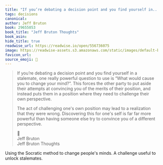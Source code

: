 ```yaml
---
title: "If you’re debating a decision point and you find yourself in..."
tags: decisions
canonical: 
author: Jeff Bruton
book: 29655053
book_title: "Jeff Bruton Thoughts"
book_asin: 
hide_title: true
readwise_url: https://readwise.io/open/556736075
image: https://readwise-assets.s3.amazonaws.com/static/images/default-book-icon-1.a08c56e2fedd.png
favicon_url: 
source_emoji: 📕
---
```


> If you’re debating a decision point and you find yourself in a stalemate, one really powerful question to use is “What would cause you to change your mind?”.
> This forces the other party to put aside their attempts at convincing you of the merits of their position, and instead puts them in a position where they need to challenge their own perspective.
> 
> The act of challenging one's own position may lead to a realization that they were wrong.
> Discovering this for one's self is far far more powerful than having someone else try to convince you of a different perspective.
> <div class="quoteback-footer"><div class="quoteback-avatar"><span class="mini-emoji"> 📕</span></div><div class="quoteback-metadata"><div class="metadata-inner"><span style="display:none">FROM:</span><div aria-label="Jeff Bruton" class="quoteback-author"> Jeff Bruton</div><div aria-label="Jeff Bruton Thoughts" class="quoteback-title"> Jeff Bruton Thoughts</div></div></div></div>

Using the Socratic method to change people's minds. A challenge useful to unlock stalemates.